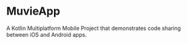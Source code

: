 # MuvieApp
 A Kotlin Multiplatform Mobile Project that demonstrates code sharing between iOS and Android apps.
